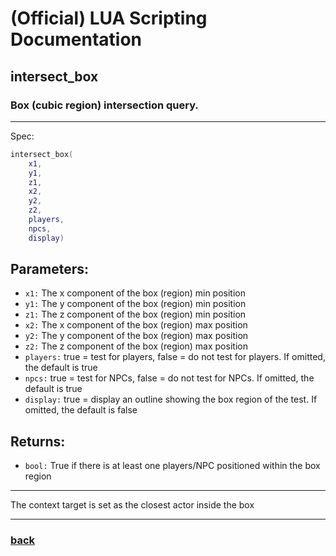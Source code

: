 
# (Official) LUA Scripting Documentation

## intersect_box

### Box (cubic region) intersection query.
___
Spec:
```lua
intersect_box(
	x1,
	y1,
	z1,
	x2,
	y2,
	z2,
	players,
	npcs,
	display)
```
## Parameters:
- `x1:` The x component of the box (region) min position
- `y1:` The y component of the box (region) min position
- `z1:` The z component of the box (region) min position
- `x2:` The x component of the box (region) max position
- `y2:` The y component of the box (region) max position
- `z2:` The z component of the box (region) max position
- `players:` true = test for players, false = do not test for players. If omitted, the default is true
- `npcs:` true = test for NPCs, false = do not test for NPCs. If omitted, the default is true
- `display:` true = display an outline showing the box region of the test. If omitted, the default is false

## Returns:
- `bool:` True if there is at least one players/NPC positioned within the box region

___
The context target is set as the closest actor inside the box

___
### [back](../other)
